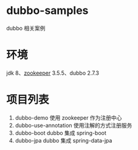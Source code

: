 # dubbo-samples
dubbo 相关案例
# 环境
jdk 8、[zookeeper](https://zookeeper.apache.org/releases.html) 3.5.5、dubbo 2.7.3
# 项目列表
1. dubbo-demo 使用 zookeeper 作为注册中心
2. dubbo-use-annotation 使用注解的方式注册服务
3. dubbo-boot dubbo 集成 spring-boot
4. dubbo-jpa dubbo 集成 spring-data-jpa